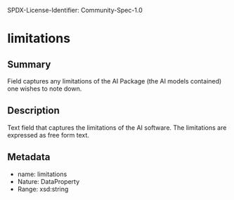 SPDX-License-Identifier: Community-Spec-1.0

# limitations

## Summary

Field captures any limitations of the AI Package (the AI models contained) one wishes to note down.

## Description

Text field that captures the limitations of the AI software. The limitations are expressed as free form text.

## Metadata

- name: limitations
- Nature: DataProperty
- Range: xsd:string
